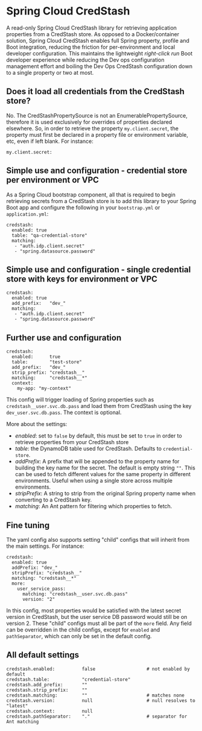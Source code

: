 # Spring Cloud CredStash
A read-only Spring Cloud CredStash library for retrieving application
 properties from a CredStash store. As opposed to a Docker/container solution, Spring Cloud CredStash
 enables full Spring property, profile and Boot integration, reducing
 the friction for per-environment and local developer configuration. This maintains
  the lightweight _right-click run_ Boot developer experience while reducing the Dev ops
  configuration management effort and boiling the Dev Ops CredStash configuration down
  to a single property or two at most.
 
## Does it load all credentials from the CredStash store?
No. The CredStashPropertySource is not an EnumerablePropertySource, therefore it
is used exclusively for overrides of properties declared elsewhere. So, 
in order to retrieve the property `my.client.secret`, the property must first be
declared in a property file or environment variable, etc, even if left blank. For instance:

    my.client.secret: 
 
## Simple use and configuration - credential store per environment or VPC
As a Spring Cloud bootstrap component, all that is required to begin retrieving
secrets from a CredStash store is to add this library to your Spring Boot app and
configure the following in your `bootstrap.yml` or `application.yml`:

    credstash:
      enabled: true
      table: "qa-credential-store"
      matching:
       - "auth.idp.client.secret"
       - "spring.datasource.password"

## Simple use and configuration - single credential store with keys for environment or VPC

    credstash:
      enabled: true
      add_prefix:   "dev_"
      matching:
       - "auth.idp.client.secret"
       - "spring.datasource.password"


## Further use and configuration

    credstash:
      enabled:      true
      table:        "test-store"
      add_prefix:   "dev_"
      strip_prefix: "credstash__"
      matching:     "credstash__*"
      context:
        my-app: "my-context"
      
This config will trigger loading of Spring properties such as `credstash__user.svc.db.pass` and load them
from CredStash using the key `dev_user.svc.db.pass`. The context is optional.

More about the settings:

- _enabled_: set to `false` by default, this must be set to `true` in order to retrieve properties
from your CredStash store
- _table_: the DynamoDB table used for CredStash. Defaults to `credential-store`.
- _addPrefix_: A prefix that will be appended to the property name for building the key name for the 
secret. The default is empty string `""`. This can be used to fetch different values for the same
property in different environments. Useful when using a single store across multiple environments.
- _stripPrefix_: A string to strip from the original Spring property name when converting to a CredStash key.
- _matching_: An Ant pattern for filtering which properties to fetch. 

## Fine tuning
The yaml config also supports setting "child" configs that will inherit from the main settings. For instance:

    credstash:
      enabled: true
      addPrefix: "dev_"
      stripPrefix: "credstash__"
      matching: "credstash__*"
      more:
        user_service_pass:
          matching: "credstash__user.svc.db.pass"
          version: "2"

In this config, most properties would be satisfied with the latest secret version in CredStash, but
the user service DB password would still be on version 2. These "child" configs must all be part of the `more` field.
Any field can be overridden in the child configs, except for `enabled` and `pathSeparator`, which can only be set in 
the default config.

## All default settings

    credstash.enabled:          false                   # not enabled by default
    credstash.table:            "credential-store"
    credstash.add_prefix:       ""
    credstash.strip_prefix:     ""
    credstash.matching:         ""                      # matches none
    credstash.version:          null                    # null resolves to "latest"
    credstash.context:          null
    credstash.pathSeparator:    "."                     # separator for Ant matching
